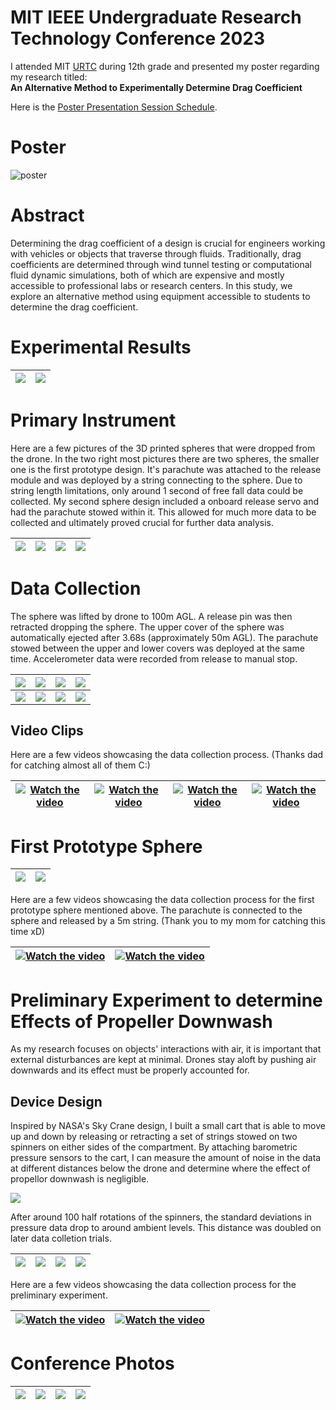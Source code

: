 # MIT IEEE Undergraduate Research Technology Conference 2023
I attended MIT [URTC](https://urtc.mit.edu/) during 12th grade and presented my poster regarding my research titled:  
**An Alternative Method to Experimentally Determine Drag Coefficient**

Here is the [Poster Presentation Session Schedule](https://drive.google.com/file/d/1RpYd-rULck2FcGRaE4YQzWQrBvJxLirQ/view).

# Poster
![poster](supp/poster.png?raw=true)

# Abstract

Determining the drag coefficient of a design is crucial for engineers working with vehicles or objects that traverse through fluids. Traditionally, drag coefficients are determined through wind tunnel testing or computational fluid dynamic simulations, both of which are expensive and mostly accessible to professional labs or research centers. In this study, we explore an alternative method using equipment accessible to students to determine the drag coefficient.

# Experimental Results

|<img src="supp/res_01.jpg">  |  <img src="supp/res_02.jpg">|
|-|-|

# Primary Instrument

Here are a few pictures of the 3D printed spheres that were dropped from the drone. In the two right most pictures there are two spheres, the smaller one is the first prototype design. It's parachute was attached to the release module and was deployed by a string connecting to the sphere. Due to string length limitations, only around 1 second of free fall data could be collected. My second sphere design included a onboard release servo and had the parachute stowed within it. This allowed for much more data to be collected and ultimately proved crucial for further data analysis.

|<img src="supp/SD_01.jpg">  |  <img src="supp/SD_02.jpg">|<img src="supp/SD_03.jpg">  |  <img src="supp/SD_04.jpg">|
|-|-|-|-|

# Data Collection

The sphere was lifted by drone to 100m AGL. A release pin was then retracted dropping the sphere. The upper cover of the sphere was automatically ejected after 3.68s (approximately 50m AGL). The parachute stowed between the upper and lower covers was deployed at the same time. Accelerometer data were recorded from release to manual stop.

|<img src="supp/SD_05.jpg">  |  <img src="supp/SD_06.jpg">|<img src="supp/SD_07.jpg">  |  <img src="supp/SD_12.jpg">|
|-|-|-|-|
| <img src="supp/SD_08.jpg"> | <img src="supp/SD_09.jpg">  |  <img src="supp/SD_10.jpg">|<img src="supp/SD_11.jpg"> |

## Video Clips

Here are a few videos showcasing the data collection process. (Thanks dad for catching almost all of them C:)

|[![Watch the video](supp/vSD_01.jpg)](https://youtu.be/AlfHkCt_TqM)| [![Watch the video](supp/vSD_03.jpg)](https://youtu.be/pFI2WR9nJVs)|[![Watch the video](supp/vSD_02.jpg)](https://youtu.be/zX2TprNO8Wo)| [![Watch the video](supp/vSD_04.jpg)](https://youtu.be/CzGhfGbbUxk)|
|-|-|-|-|

# First Prototype Sphere

|<img src="supp/FD_01.jpg">  |  <img src="supp/FD_02.jpg">|
|-|-|

Here are a few videos showcasing the data collection process for the first prototype sphere mentioned above. The parachute is connected to the sphere and released by a 5m string. (Thank you to my mom for catching this time xD)

|[![Watch the video](supp/FD_03.jpg)](https://youtu.be/DSQsyJr9EpU) | [![Watch the video](supp/FD_04.jpg)](https://youtu.be/YsY-ipEsGfg) |
|-|-|

# Preliminary Experiment to determine Effects of Propeller Downwash

As my research focuses on objects' interactions with air, it is important that external disturbances are kept at minimal. Drones stay aloft by pushing air downwards and its effect must be properly accounted for.

## Device Design

Inspired by NASA's Sky Crane design, I built a small cart that is able to move up and down by releasing or retracting a set of strings stowed on two spinners on either sides of the compartment. By attaching barometric pressure sensors to the cart, I can measure the amount of noise in the data at different distances below the drone and determine where the effect of propellor downwash is negligible.

<img src="supp/Preliminary%20Experiment.png">

After around 100 half rotations of the spinners, the standard deviations in pressure data drop to around ambient levels. This distance was doubled on later data colletion trials.

|<img src="supp/DD_01.jpg">|<img src="supp/DD_02.jpg">|<img src="supp/DD_03.jpg">|<img src="supp/DD_04.jpg">|
|-|-|-|-|

Here are a few videos showcasing the data collection process for the preliminary experiment.

|[![Watch the video](supp/vDD_01.jpg)](https://youtu.be/PYXKLhRCC98)| [![Watch the video](supp/vDD_02.jpg)](https://youtu.be/XwWg2IJEBqU)|
|-|-|

# Conference Photos
|<img src="supp/URTC2023_09.jpg">  |  <img src="supp/URTC2023_25.jpg">| <img src="supp/URTC2023_27.jpg">| <img src="supp/URTC2023_33.JPG">|
|-|-|-|-|